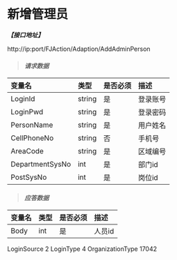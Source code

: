 # 新增管理员

_**【接口地址】**_

http://ip:port/FJAction/Adaption/AddAdminPerson

> #### _请求数据_

| 变量名 | 类型 | 是否必须 | 描述 |
| :--- | :--- | :--- | :--- |
| LoginId | string | 是 | 登录账号 |
| LoginPwd | string | 是 | 登录密码 |
| PersonName | string | 是 | 用户姓名 |
| CellPhoneNo | string | 否 | 手机号 |
| AreaCode | string | 是 | 区域编号 |
| DepartmentSysNo | int | 是 | 部门id |
| PostSysNo | int | 是 | 岗位id |

> #### _应答数据_


| 变量名 | 类型 | 是否必须 | 描述 |
| :--- | :--- | :--- | :--- |
| Body | int | 是 | 人员id |


LoginSource 2
LoginType 4
OrganizationType  17042








